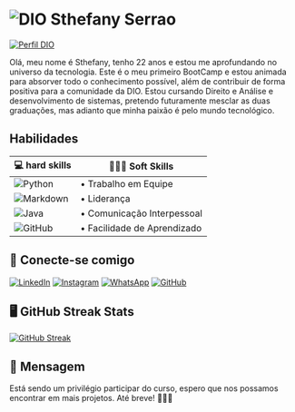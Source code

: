# ![DIO](https://hermes.digitalinnovation.one/assets/diome/logo-minimized.png) Sthefany Serrao
[![Perfil DIO](https://img.shields.io/badge/-Meu%20Perfil%20na%20DIO-black?style=for-the-badge)](https://www.dio.me/users/sthefanyrodrigues81_sr)

Olá, meu nome é Sthefany, tenho 22 anos e estou me aprofundando no universo da tecnologia. Este é o meu primeiro BootCamp e estou animada para absorver todo o conhecimento possível, além de contribuir de forma positiva para a comunidade da DIO. Estou cursando Direito e Análise e desenvolvimento de sistemas, pretendo futuramente mesclar as duas graduações, mas adianto que minha paixão é pelo mundo tecnológico.
 
## Habilidades 

|💻 hard skills | 🧍🏽‍♀️ Soft Skills |
|----------------|---------------|
|![Python](https://img.shields.io/badge/Python-black?style=for-the-badge&logo=python)| • Trabalho em Equipe
![Markdown](https://img.shields.io/badge/Markdown-black?style=for-the-badge&logo=markdown)|• Liderança
![Java](https://img.shields.io/badge/Java-000?style=for-the-badge&logo=java) |• Comunicação Interpessoal
![GitHub](https://camo.githubusercontent.com/7a728dd8565c437b166c61ee3db6c03a6d366b1a771527078fe49fb54d8b4630/68747470733a2f2f696d672e736869656c64732e696f2f62616467652f4769744875622d3030303f7374796c653d666f722d7468652d6261646765266c6f676f3d676974687562266c6f676f436f6c6f723d333041334443)| • Facilidade de Aprendizado

## 📲 Conecte-se comigo 

[![LinkedIn](https://img.shields.io/badge/LinkedIn-white?style=for-the-badge&logo=linkedin&logoColor=0E76A8)](https://www.linkedin.com/in/sthefany1serrão/)
[![Instagram](https://img.shields.io/badge/Instagram-white?style=for-the-badge&logo=instagram)](https://www.instagram.com/serrao.r_stfny/)
[![WhatsApp](https://img.shields.io/badge/WhatsApp-white?style=for-the-badge&logo=whatsapp&logoColor=gree)](https://api.whatsapp.com/send?phone=554188965071)
[![GitHub](https://img.shields.io/badge/GitHub-white?style=for-the-badge&logo=github&logoColor=black)](https://docs.github.com/)


## 🖥 GitHub Streak Stats
[![GitHub Streak](https://streak-stats.demolab.com/?user=serrsthefany&theme=bear&background=000&border=30A3DC&dates=FFF)](https://git.io/streak-stats)


## 📨 Mensagem 

Está sendo um privilégio participar do curso, espero que nos possamos encontrar em mais projetos. Até breve! 🤝🏽✨